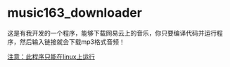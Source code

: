 # **music163_downloader**

 这是有我开发的一个程序，能够下载网易云上的音乐，你只要编译代码并运行程序，然后输入链接就会下载mp3格式音频！

<u>注意：此程序只能在linux上运行</u>
